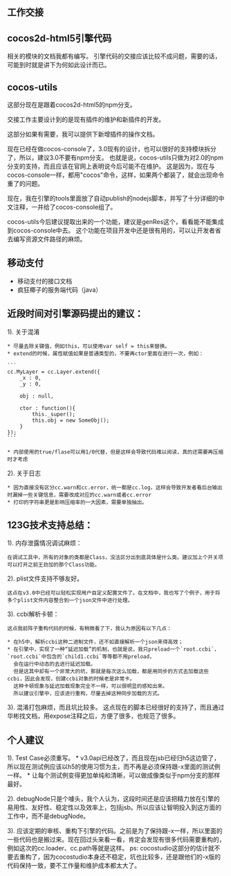 ## 工作交接


## cocos2d-html5引擎代码

相关的模块的文档我都有编写。
引擎代码的交接应该比较不成问题，需要的话，可能到时就是讲下为何如此设计而已。

## cocos-utils

这部分现在是跟着cocos2d-html5的npm分支。

交接工作主要设计到的是现有插件的维护和新插件的开发。

这部分如果有需要，我可以提供下新增插件的操作文档。

现在已经在做cocos-console了，3.0现有的设计，也可以很好的支持模块拆分了，所以，建议3.0不要有npm分支。
也就是说，cocos-utils只做为对2.0的npm分支的支持，而且应该在官网上表明说今后可能不在维护。
这是因为，现在与cocos-console一样，都用"cocos"命令，这样，如果两个都装了，就会出现命令重了的问题。

现在，我在引擎的tools里面放了自动publish的nodejs脚本，并写了十分详细的中文注释，一并给了cocos-console组了。

cocos-utils今后建议提取出来的一个功能，建议是genRes这个，看看能不能集成到cocos-console中去。
这个功能在项目开发中还是很有用的，可以让开发者省去编写资源文件路径的麻烦。


## 移动支付

* 移动支付的接口文档
* 疯狂椰子的服务端代码（java）



## 近段时间对引擎源码提出的建议：

1). 关于混淆

    * 尽量去除关键值，例如this，可以使用var self = this来替换。
    * extend的时候，属性赋值如果是普通类型的，不要再ctor里面在进行一次，例如：

    ```
    cc.MyLayer = cc.Layer.extend({
        _x : 0,
        _y : 0,

        obj : null,

        ctor : function(){
            this._super();
            this.obj = new SomeObj();
        }
    });
    ```

    * 内部使用的true/flase可以用1/0代替，但是这样会导致代码难以阅读，真的还需要再压缩时才考虑

2). 关于日志

    * 因为直接没有区分cc.warn和cc.error，统一都是cc.log，这样会导致开发者看后台输出时漏掉一些关键信息，需要改成对应的cc.warn或者cc.error
    * 打印的字符串更是影响压缩率的一大因素，需要单独抽出。


## 123G技术支持总结：

1). 内存泄露情况调试麻烦：

    在调试工具中，所有的对象的类都是Class，没法区分出到底具体是什么类。建议加上个开关项可以打开之前王劲加的那个Class功能。

2). plist文件支持不够友好。

    这点在v3.0中已经可以轻松实现用户自定义配置文件了。在文档中，我也写了个例子，用于将多个plist文件内容整合到一个json文件中进行处理。

3). ccbi解析卡顿：

    这点我前阵子重构代码的时候，有稍微看了下，我认为原因有以下几点：

    * 在h5中，解析ccbi这种二进制文件，还不如直接解析一个json来得高效；
    * 在引擎中，实现了一种“延迟加载”的机制，也就是说，我只preload一个`root.ccbi`，`root.ccbi`中包含的`child1.ccbi`等等都不用preload，
      会在运行中动态的去进行延迟加载。
      但是这其中却有一个非常大的坑，那就是每次这么加载，都是用同步的方式去加载这些ccbi，因此会发现，创建ccbi对象的时候老是非常卡。
      这种卡顿现象与延迟加载现象完全不一样，可以很明显的感知出来。
      所以建议引擎中，应该进行重构，尽量去掉这种同步加载的方式。

3). 混淆打包麻烦，而且坑比较多。
    这点现在的脚本已经很好的支持了，而且通过华彬找文档，用expose注释之后，方便了很多，也规范了很多。


## 个人建议

1). Test Case必须重写。
    * v3.0api已经改了，而且现在jsb已经归h5这边管了，所以现在测试例应该以h5的使用习惯为主，而不再是必须保持跟-x里面的测试例一样。
    * 让每个测试例变得更加单纯和清晰，可以做成像类似于npm分支的那样最好。

2). debugNode只是个噱头，我个人认为，这段时间还是应该把精力放在引擎的易用性、友好性、稳定性以及效率上，包括jsb。所以应该让智明投入到这方面的工作中，而不是debugNode。


3). 应该定期的审核、重构下引擎的代码。之前是为了保持跟-x一样，所以里面的一些代码也是搬过来。现在回过头来看一看，肯定会发现有很多代码需要重构的，例如这次的cc.loader、cc.path等就是这样。
    ps: cocostudio这部分的估计就不要去重构了，因为cocostudio本身还不稳定，坑也比较多，还是跟他们的-x版的代码保持一致，要不工作量和维护成本都太大了。